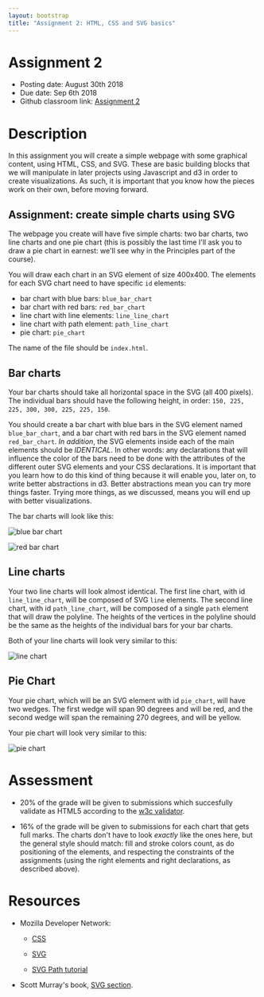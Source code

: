 ```yaml
---
layout: bootstrap
title: "Assignment 2: HTML, CSS and SVG basics"
---
```


# Assignment 2

- Posting date: August 30th 2018
- Due date: Sep 6th 2018
- Github classroom link: [Assignment 2](https://classroom.github.com/a/vGWtBRz9)

# Description

In this assignment you will create a simple webpage with some
graphical content, using HTML, CSS, and SVG. These are basic
building blocks that we will manipulate in later projects using
Javascript and d3 in order to create visualizations. As such, it is
important that you know how the pieces work on their own, before
moving forward.


## Assignment: create simple charts using SVG

The webpage you create will have five simple charts: two bar charts,
two line charts and one pie chart (this is possibly the last time I'll
ask you to draw a pie chart in earnest: we'll see why in the
Principles part of the course).

You will draw each chart in an SVG element of size 400x400. The
elements for each SVG chart need to have specific `id` elements:

- bar chart with blue bars: `blue_bar_chart`
- bar chart with red bars: `red_bar_chart`
- line chart with line elements: `line_line_chart`
- line chart with path element: `path_line_chart`
- pie chart: `pie_chart`

The name of the file should be `index.html`.

## Bar charts

Your bar charts should take all horizontal space in the SVG (all 400
pixels). The individual bars should have the following height, in order: `150,
225, 225, 300, 300, 225, 225, 150`.

You should create a bar chart with blue bars in the SVG element named
`blue_bar_chart`, and a bar chart with red bars in the SVG element
named `red_bar_chart`. *In addition*, the SVG elements inside each of
the main elements should be *IDENTICAL*. In other words: any
declarations that will influence the color of the bars need to be done
with the attributes of the different outer SVG elements and your CSS
declarations. It is important that you learn how to do this kind of
thing because it will enable you, later on, to write better
abstractions in d3. Better abstractions mean you can try more things
faster. Trying more things, as we discussed, means you will end up
with better visualizations.

The bar charts will look like this:

![blue bar chart](assignment_2/bar_chart_1.png)

![red bar chart](assignment_2/bar_chart_2.png)

## Line charts

Your two line charts will look almost identical. The first line chart,
with id `line_line_chart`, will be composed of SVG `line`
elements. The second line chart, with id `path_line_chart`, will be composed of a single `path`
element that will draw the polyline. The heights of the vertices in
the polyline should be the same as the heights of the individual bars
for your bar charts.

Both of your line charts will look very similar to this:

![line chart](assignment_2/line_chart.png)

## Pie Chart

Your pie chart, which will be an SVG element with id `pie_chart`, will
have two wedges. The first wedge will span 90 degrees and will be
red, and the second wedge will span the remaining 270 degrees, and
will be yellow.

Your pie chart will look very similar to this:

![pie chart](assignment_2/pie_chart.png)

# Assessment

- 20% of the grade will be given to submissions which succesfully
  validate as HTML5 according to the
  [w3c validator](http://validator.w3.org/).
  
- 16% of the grade will be given to submissions for each chart that
  gets full marks. The charts don't have to look *exactly* like the
  ones here, but the general style should match: fill and stroke
  colors count, as do positioning of the elements, and respecting the
  constraints of the assignments (using the right elements and right
  declarations, as described above).

# Resources

- Mozilla Developer Network:

  - [CSS](https://developer.mozilla.org/en-US/docs/Web/CSS)
  
  - [SVG](https://developer.mozilla.org/en-US/docs/Web/SVG)

  - [SVG Path tutorial](https://developer.mozilla.org/en-US/docs/Web/SVG/Tutorial/Paths)

- Scott Murray's book,
  [SVG section](http://chimera.labs.oreilly.com/books/1230000000345/ch03.html#SVG_3).
  

